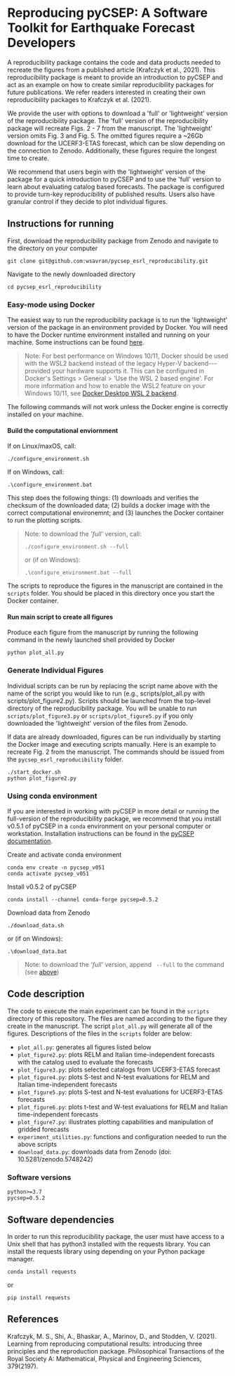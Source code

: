 # Reproducing pyCSEP: A Software Toolkit for Earthquake Forecast Developers

A reproducibility package contains the code and data products needed to recreate the figures from a published article (Krafczyk
et al., 2021). This reproducibility package is meant to provide an introduction to pyCSEP and act as an example on how to create
similar reproducibility packages for future publications. We refer readers interested in creating their own reproducibility packages to 
Krafczyk et al. (2021).

We provide the user with options to download a 'full' or 'lightweight' version of the reproducibility package. The 'full'
version of the reproducibility package will recreate Figs. 2 - 7 from the manuscript. The 'lightweight' version omits
Fig. 3 and Fig. 5. The omitted figures require a ~26Gb download for the UCERF3-ETAS forecast, which can be slow depending on
the connection to Zenodo. Additionally, these figures require the longest time to create. 

We recommend that users begin with the 'lightweight' version of the package for a quick introduction to pyCSEP and to use the 
'full' version to learn about evaluating catalog based forecasts. The package is configured to provide turn-key reproducibility
of published results. Users also have granular control if they decide to plot individual figures.

## Instructions for running

First, download the reproducibility package from Zenodo and navigate to the directory on your computer 

```
git clone git@github.com:wsavran/pycsep_esrl_reproducibility.git
```

Navigate to the newly downloaded directory
```
cd pycsep_esrl_reproducibility
```

### Easy-mode using Docker

The easiest way to run the reproducibility package is to run the 'lightweight' version of the package in an environment provided
by Docker. You will need to have the Docker runtime environment installed and running on your machine. Some instructions
can be found [here](https://docs.docker.com/engine/install).

> Note: For best performance on Windows 10/11, Docker should be used with the WSL2 backend instead
of the legacy Hyper-V backend---provided your hardware supports it. This can be configured in
Docker's Settings > General > 'Use the WSL 2 based engine'. For more information and how to enable the WSL2 feature
on your Windows 10/11, see [Docker Desktop WSL 2 backend](https://docs.docker.com/desktop/windows/wsl).

The following commands will not work unless the Docker engine
is correctly installed on your machine.


#### Build the computational enviornment

If on Linux/maxOS, call:
```
./configure_environment.sh
```
If on Windows, call:
```
.\configure_environment.bat
```

This step does the following things: (1) downloads and verifies the checksum of the downloaded
data; (2) builds a docker image with the correct computational environemnt; and (3) launches the Docker container to run the plotting
scripts.

> Note: to download the _'full'_ version, call:
> ```
> ./configure_environment.sh --full
> ```
> or (if on Windows):
> ```
> .\configure_environment.bat --full
> ```


The scripts to reproduce the figures in the manuscript are contained in the `scripts` folder. You should be placed in this
directory once you start the Docker container.


#### Run main script to create all figures

Produce each figure from the manuscript by running the following command in the newly launched shell provided by Docker
```
python plot_all.py
```

### Generate Individual Figures

Individual scripts can be run by replacing the script name above with the name of the script you would like to run (e.g.,
scripts/plot_all.py with scripts/plot_figure2.py). Scripts should be launched from the top-level directory of the
reproducibility package. You will be unable to run `scripts/plot_figure3.py` or `scripts/plot_figure5.py` if you only
downloaded the 'lightweight' version of the files from Zenodo.

If data are already downloaded, figures can be run individually by starting the Docker image and executing scripts manually. 
Here is an example to recreate Fig. 2 from the manuscript. The commands should be issued from the `pycsep_esrl_reproducibility`
folder.

```
./start_docker.sh
python plot_figure2.py
```

### Using conda environment 

If you are interested in working with pyCSEP in more detail or running the full-version of the reproducibility package, 
we recommend that you install v0.5.1 of pyCSEP in a `conda` environment on your personal computer or workstation. 
Installation instructions can be found in the [pyCSEP documentation](https://docs.cseptesting.org/getting_started/installing.html).

Create and activate conda environment
```
conda env create -n pycsep_v051
conda activate pycsep_v051
```

Install v0.5.2 of pyCSEP
```
conda install --channel conda-forge pycsep=0.5.2
```

Download data from Zenodo
```
./download_data.sh
```
or (if on Windows):
```
.\download_data.bat
```

> Note: to download the _'full'_ version, append ` --full` to the command (see [above](#easy-mode-using-docker))


## Code description

The code to execute the main experiment can be found in the ```scripts``` directory of this repository. The files are named
according to the figure they create in the manuscript. The script ```plot_all.py``` will generate all of the figures.
Descriptions of the files in the ```scripts``` folder are below:

* `plot_all.py`: generates all figures listed below
* `plot_figure2.py`: plots RELM and Italian time-independent forecasts with the catalog used to evaluate the forecasts
* `plot_figure3.py`: plots selected catalogs from UCERF3-ETAS forecast
* `plot_figure4.py`: plots S-test and N-test evaluations for RELM and Italian time-independent forecasts
* `plot_figure5.py`: plots S-test and N-test evaluations for UCERF3-ETAS forecasts 
* `plot_figure6.py`: plots t-test and W-test evaluations for RELM and Italian time-independent forecasts
* `plot_figure7.py`: illustrates plotting capabilities and manipulation of gridded forecasts 
* `experiment_utilities.py`: functions and configuration needed to run the above scripts
* `download_data.py`: downloads data from Zenodo (doi: 10.5281/zenodo.5748242)

### Software versions
`python>=3.7`  
`pycsep=0.5.2`  

## Software dependencies

In order to run this reproducibility package, the user must have access to a Unix shell that has python3 installed with the requests library. 
You can install the requests library using depending on your Python package manager.

```
conda install requests
```
or 
```
pip install requests
```

## References

Krafczyk, M. S., Shi, A., Bhaskar, A., Marinov, D., and Stodden, V. (2021). Learning from reproducing computational results: introducing three principles and the reproduction package. Philosophical Transactions of the Royal Society A: Mathematical, Physical and Engineering Sciences, 379(2197).


